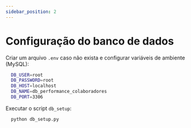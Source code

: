 ```yaml
---
sidebar_position: 2
---
```


# Configuração do banco de dados

Criar um arquivo `.env` caso não exista e configurar variáveis de ambiente (MySQL):

```bash
  DB_USER=root
  DB_PASSWORD=root
  DB_HOST=localhost
  DB_NAME=db_performance_colaboradores
  DB_PORT=3306
```

Executar o script `db_setup`:
```bash
  python db_setup.py
```